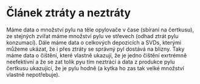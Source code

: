 # Článek ztráty a neztráty
Máme data o množství pylu na těle opylovače v čase (sbíraní na čertkusu), ze stejných zvířat máme množství pylu ve střevech (odhad ztrát pylu konzumací). Dále máme data o celkových depozicích a SVDs, kterými můžeme ukázat, že i přes ztráty se správný pyl dostává na blizny. Taky máme data o čištění, které vlastně ukazují, že je jedno čištění exrtrémně neefektivní a že se zat tolik pyu tím neztrácí a data z produkce pylu čertkusu ukazující, že je pylu hodně (a kytka ho zas tak velké množství vlastně nepotřebuje).
